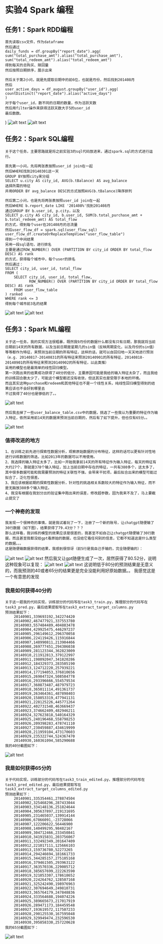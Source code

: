 # 实验4 Spark 编程

## 任务1：Spark RDD编程
    首先读取csv文件，作为dataframe  
    然后通过  
    daily_funds = df.groupBy("report_date").agg(
    sum("total_purchase_amt").alias("total_purchase_amt"),
    sum("total_redeem_amt").alias("total_redeem_amt")  
    得到每天的总购买、赎回量
    然后按照日期排序，展示出来

    然后关于第2小问，就是先提取日期中的前6位，也就是月份，然后找到201408月
    然后
    user_active_days = df_august.groupBy("user_id").agg(
    countDistinct("report_date").alias("active_days")
    )
    对于每个user_id，数不同的日期的数量，作为活跃天数
    然后用filter操作来获得活跃天数大于5的user_id
    最后数数。
)
![alt text](screenshots/image.png)
![alt text](screenshots/image-1.png)

## 任务2：Spark SQL编程
    关于这个任务，主要思路就是将之前实验3的sql代码放进来，通过spark.sql的方式进行运行。

    首先第一小问，先将两张表按照user_id join在一起
    然后WHERE找到20140301这一天
    GROUP BY按照city来分组
    SELECT u.city AS city_id, AVG(b.tBalance) AS avg_balance
    选择所需的特征
    并用ORDER BY avg_balance DESC的方式按照AVG(b.tBalance)降序排列

    然后第二小问，也是先将两张表按照user_id join在一起  
    然后WHERE b.report_date LIKE '201408%'找到201408月
    通过GROUP BY b.user_id, p.city，以及
    SELECT p.city AS city_id, b.user_id, SUM(b.total_purchase_amt + b.total_redeem_amt) AS total_flow
    的方式，得到每个user在201408月的总流量
    然后user_flow_df = spark.sql(user_flow_sql)
    user_flow_df.createOrReplaceTempView("user_flow_table")
    得到一个中间结果
    另用一段sql语句，进行排名
    主要是通过ROW_NUMBER() OVER (PARTITION BY city_id ORDER BY total_flow DESC) AS rank
    的方式，获得每个城市中，每个user的排名
    然后通过：
    SELECT city_id, user_id, total_flow
    FROM (
        SELECT city_id, user_id, total_flow,
               ROW_NUMBER() OVER (PARTITION BY city_id ORDER BY total_flow DESC) AS rank
        FROM user_flow_table
    ) ranked
    WHERE rank <= 3
    得到每个城市前3名的结果


![alt text](screenshots/image-3.png)
![alt text](screenshots/image-2.png)

## 任务3：Spark ML编程

    关于这一任务，我的实现方法很粗暴，既然我9月份的数据什么都没有只有日期，那我就将当前日期前14天的所有数据，以及当前日期是星期几的sin值（反映周期变化，以及月份的sin值）等等都作为特征，来预测当前日期的所有特征，这样的话，就可以自回归地一天天地进行预测（e.g. 20140817-20140831的所有特征来预测20140901的所有特征，20140818-20140901的所有特征来预测20140902的所有特征，以此类推）
    采用的模型也是最简单的线性回归模型。
    第一次跑出来的结果成功获得了40分的低分，主要原因可能是我给的输入特征太杂了，而且我给的训练回合数太少了，可能这个模型都还没有收敛，但这其实也是受限于本地的环境。
    而且其实这种purchase和redeem和其他特征也不是一个线性关系，纯线性回归模型得到的结果应该也不会好到哪里去
    不过我得了40分也是够低的了。。
![alt text](screenshots/image-4.png)

    然后我去掉了一些user_balance_table.csv中的数据，挑选了一些我认为重要的特征作为输入特征，依然采用前14天的数据来预测当前日期的，然后有了如下提升，但也仅有65分。。
![alt text](screenshots/image-9.png)

### 值得改进的地方

    1、在训练之前先进行探索性数据分析，观察原始数据的分布特征，这样的话可以更有针对性地进行训练数据的筛选，比如2013年的数据可以不用使用。
    2、我选择的输入特征太多了，比如一开始我拿前14天的所有特征作为输入特征，每天的特征有大约27个，那就是378个输入特征，加上当前日期中存在的特征，一共有380多个，这太多了，其中很多数据可能和我需要预测的特征关联性不强，会带来干扰项，最后拟合出来的模型可能过拟合了，泛化性很差。
    3、我应该根据前期的探索性数据分析，针对性的挑选相关系数较大的特征作为输入特征，而不是无脑放380多个输入特征。
    4、我没有根据在我划分出的验证集中跑出来的误差，修改超参数，因为我来不及了，马上要截止提交了

### 一个神奇的发现
    我发现一个很神奇的事情，就是我试着玩了一下，注册了一个新的账号，让chatgpt随便输了30行数据（如下图），结果获得了79.43分？？？
    那么这样看，我训练的模型的效果应该是很差的，我甚至不如自己让chatgpt随便输了30行数据，而且甚至我都没给gpt看原始的数据，也没给它看任何别的信息，它都不知道这是什么类型的数据。。。
    这是随便输数据获得的结果，我感到很惊讶（前5行是我自己手输的，完全随便输的）：
![alt text](screenshots/image-6.png)
![alt text](screenshots/image-5.png)
    然后我又让gpt随便生成了一次，居然获得了80.52分，说明这种现象可以复现：
![alt text](screenshots/image-8.png)
![alt text](screenshots/image-7.png)
    这说明低于80分的预测结果是无意义的，而我预测的40或者65分的结果更是完全没能利用好原始数据。。
    我感觉这是一个有意思的发现

### 我是如何获得40分的
    关于这一题我的代码实现，训练部分的代码写在task3_train.py，推理部分的代码写在task3_pred.py，最后结果提取写在task3_extract_target_columns.py
    预测结果如下：
        20140901,339693192,342274420
        20140902,467477921,337553780
        20140903,557484489,404883478
        20140904,429925475,446297237
        20140905,296149612,296370058
        20140906,224119426,115916844
        20140907,148990811,213904466
        20140908,269777451,294306038
        20140909,281123344,362823009
        20140910,211912813,379122997
        20140911,198092047,341820286
        20140912,184329373,283505190
        20140913,124712220,257939221
        20140914,177194053,376810656
        20140915,269847324,508584778
        20140916,293396666,554579534
        20140917,360873487,487979723
        20140918,365011114,491361737
        20140919,263464361,487898403
        20140920,158053319,477941131
        20140921,228125226,445771264
        20140922,402731548,463669437
        20140923,374662409,482946211
        20140924,327623818,540164329
        20140925,240196468,558798253
        20140926,209398283,478741110
        20140927,230459887,434619999
        20140928,211959104,473170603
        20140929,235322744,524367470
        20140930,160361094,585290688
    我的40分截图如下：
![alt text](screenshots/image-4.png)

### 我是如何获得65分的
    关于代码实现，训练部分的代码写在task3_train_edited.py，推理部分的代码写在task3_pred_edited.py，最后结果提取写在task3_extract_target_columns_edited.py
    预测结果如下：
        20140901,335354461,278874504
        20140902,325468296,287433044
        20140903,334148136,251824644
        20140904,305637897,219131695
        20140905,231465037,139914144
        20140906,67866091,-23728066
        20140907,122206622,56446900
        20140908,140499295,98482167
        20140909,304712466,233450841
        20140910,341915831,203756067
        20140911,332492349,201647409
        20140912,221017111,125666103
        20140913,159736780,52273265
        20140914,294246694,181661733
        20140915,344285157,275105168
        20140916,379461505,293963122
        20140917,363570336,229005712
        20140918,385657699,222263590
        20140919,321053307,178618652
        20140920,224264762,128507168
        20140921,325242490,198976963
        20140922,307694649,249810731
        20140923,365764179,247848836
        20140924,333564688,194074226
        20140925,389665673,217017919
        20140926,289471173,184459548
        20140927,193619572,117507233
        20140928,290125530,167595048
        20140929,329949474,232596530
        20140930,395858330,257220628
    我的65分截图如下：
![alt text](screenshots/image-9.png)